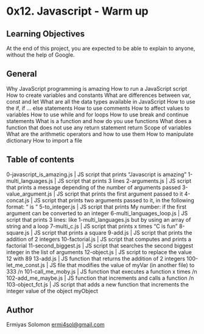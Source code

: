 # 0x12. Javascript - Warm up

## Learning Objectives
At the end of this project, you are expected to be able to explain to anyone, without the help of Google.

## General
Why JavaScript programming is amazing
How to run a JavaScript script
How to create variables and constants
What are differences between var, const and let
What are all the data types available in JavaScript
How to use the if, if ... else statements
How to use comments
How to affect values to variables
How to use while and for loops
How to use break and continue statements
What is a function and how do you use functions
What does a function that does not use any return statement return
Scope of variables
What are the arithmetic operators and how to use them
How to manipulate dictionary
How to import a file

## Table of contents

0-javascript_is_amazing.js | JS script that prints “Javascript is amazing”
1-multi_languages.js | JS script that prints 3 lines
2-arguments.js | JS script that prints a message depending of the number of arguments passed
3-value_argument.js | JS script that prints the first argument passed to it
4-concat.js | JS script that prints two arguments passed to it, in the following format: “ is ”
5-to_integer.js | JS script that prints My number: <first argument converted in integer> if the first argument can be converted to an integer
6-multi_languages_loop.js | JS script that prints 3 lines: like 1-multi_languages.js but by using an array of string and a loop
7-multi_c.js | JS script that prints x times “C is fun”
8-square.js | JS script that prints a square
9-add.js | JS script that prints the addition of 2 integers
10-factorial.js | JS script that computes and prints a factorial
11-second_biggest.js | JS script that searches the second biggest integer in the list of arguments
12-object.js | JS script to replace the value 12 with 89
13-add.js | JS function that returns the addition of 2 integers
100-let_me_const.js | JS file that modifies the value of myVar (in another file) to 333
/n 101-call_me_moby.js | JS function that executes a function x times
/n 102-add_me_maybe.js | JS function that increments and calls a function
/n 103-object_fct.js | JS script that adds a new function that increments the integer value of the object myObject

## Author
Ermiyas Solomon
<ermi4sol@gmail.com>